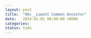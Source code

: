 ```yaml
---
layout: post
title:  "06c__Lowest Common Ancestor"
date:   2024-01-01 00:00:00 +0000
categories: 
status: todo
---
```

